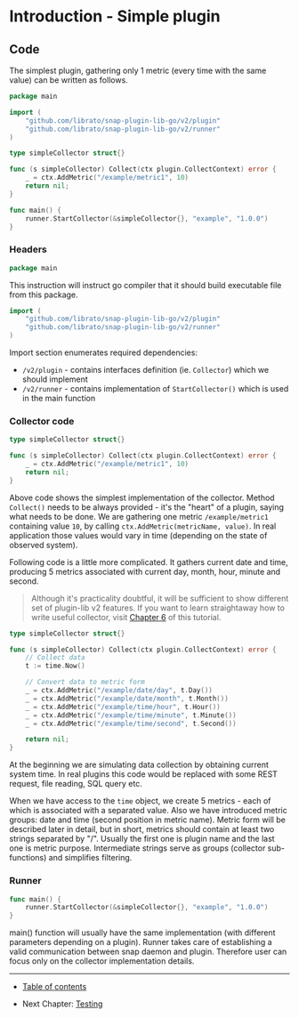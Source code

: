 # Introduction - Simple plugin

## Code

The simplest plugin, gathering only 1 metric (every time with the same value) can be written as follows.

```go
package main

import (
    "github.com/librato/snap-plugin-lib-go/v2/plugin"
    "github.com/librato/snap-plugin-lib-go/v2/runner"
)

type simpleCollector struct{}

func (s simpleCollector) Collect(ctx plugin.CollectContext) error {
    _ = ctx.AddMetric("/example/metric1", 10)
    return nil;
}

func main() {
    runner.StartCollector(&simpleCollector{}, "example", "1.0.0")
}
```

### Headers

```go
package main
```

This instruction will instruct go compiler that it should build executable file from this package.

```go
import (
    "github.com/librato/snap-plugin-lib-go/v2/plugin"
    "github.com/librato/snap-plugin-lib-go/v2/runner"
)
```

Import section enumerates required dependencies:
- `/v2/plugin` - contains interfaces definition (ie. `Collector`) which we should implement
- `/v2/runner` - contains implementation of `StartCollector()` which is used in the main function

### Collector code

```go
type simpleCollector struct{}

func (s simpleCollector) Collect(ctx plugin.CollectContext) error {
    _ = ctx.AddMetric("/example/metric1", 10)
    return nil;
}
```

Above code shows the simplest implementation of the collector.
Method `Collect()` needs to be always provided - it's the "heart" of a plugin, saying what needs to be done.
We are gathering one metric `/example/metric1` containing value `10`, by calling `ctx.AddMetric(metricName, value)`.
In real application those values would vary in time (depending on the state of observed system).

Following code is a little more complicated.
It gathers current date and time, producing 5 metrics associated with current day, month, hour, minute and second.

> Although it's practicality doubtful, it will be sufficient to show different set of plugin-lib v2 features.
> If you want to learn straightaway how to write useful collector, visit [Chapter 6](/v2/tutorialial/06-overview/README.md) of this tutorial. 

```go
type simpleCollector struct{}

func (s simpleCollector) Collect(ctx plugin.CollectContext) error {
    // Collect data
    t := time.Now()

    // Convert data to metric form
    _ = ctx.AddMetric("/example/date/day", t.Day())
    _ = ctx.AddMetric("/example/date/month", t.Month())
    _ = ctx.AddMetric("/example/time/hour", t.Hour())
    _ = ctx.AddMetric("/example/time/minute", t.Minute())
    _ = ctx.AddMetric("/example/time/second", t.Second())

    return nil;
}
```

At the beginning we are simulating data collection by obtaining current system time. 
In real plugins this code would be replaced with some REST request, file reading, SQL query etc.

When we have access to the `time` object, we create 5 metrics - each of which is associated with a separated value.
Also we have introduced metric groups: date and time (second position in metric name).
Metric form will be described later in detail, but in short, metrics should contain at least two strings separated by "/". 
Usually the first one is plugin name and the last one is metric purpose.
Intermediate strings serve as groups (collector sub-functions) and simplifies filtering.

### Runner

```go
func main() {
    runner.StartCollector(&simpleCollector{}, "example", "1.0.0")
}
```

main() function will usually have the same implementation (with different parameters depending on a plugin).
Runner takes care of establishing a valid communication between snap daemon and plugin.
Therefore user can focus only on the collector implementation details.

----

* [Table of contents](/v2/tutorialial/README.md)
- Next Chapter: [Testing](/v2/tutorialial/02-testing/README.md)
